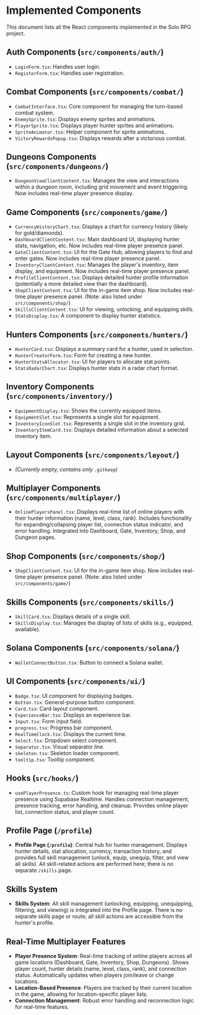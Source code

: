 # Implemented Components

This document lists all the React components implemented in the Solo RPG project.

## Auth Components (`src/components/auth/`)

- `LoginForm.tsx`: Handles user login.
- `RegisterForm.tsx`: Handles user registration.

## Combat Components (`src/components/combat/`)

- `CombatInterface.tsx`: Core component for managing the turn-based combat system.
- `EnemySprite.tsx`: Displays enemy sprites and animations.
- `PlayerSprite.tsx`: Displays player hunter sprites and animations.
- `SpriteAnimator.tsx`: Helper component for sprite animations.
- `VictoryRewardsPopup.tsx`: Displays rewards after a victorious combat.

## Dungeons Components (`src/components/dungeons/`)

- `DungeonViewClientContent.tsx`: Manages the view and interactions within a dungeon room, including grid movement and event triggering. Now includes real-time player presence display.

## Game Components (`src/components/game/`)

- `CurrencyHistoryChart.tsx`: Displays a chart for currency history (likely for gold/diamonds).
- `DashboardClientContent.tsx`: Main dashboard UI, displaying hunter stats, navigation, etc. Now includes real-time player presence panel.
- `GateClientContent.tsx`: UI for the Gate Hub, allowing players to find and enter gates. Now includes real-time player presence panel.
- `InventoryClientContent.tsx`: Manages the player's inventory, item display, and equipment. Now includes real-time player presence panel.
- `ProfileClientContent.tsx`: Displays detailed hunter profile information (potentially a more detailed view than the dashboard).
- `ShopClientContent.tsx`: UI for the in-game item shop. Now includes real-time player presence panel. (Note: also listed under `src/components/shop/`)
- `SkillsClientContent.tsx`: UI for viewing, unlocking, and equipping skills.
- `StatsDisplay.tsx`: A component to display hunter statistics.

## Hunters Components (`src/components/hunters/`)

- `HunterCard.tsx`: Displays a summary card for a hunter, used in selection.
- `HunterCreatorForm.tsx`: Form for creating a new hunter.
- `HunterStatsAllocator.tsx`: UI for players to allocate stat points.
- `StatsRadarChart.tsx`: Displays hunter stats in a radar chart format.

## Inventory Components (`src/components/inventory/`)

- `EquipmentDisplay.tsx`: Shows the currently equipped items.
- `EquipmentSlot.tsx`: Represents a single slot for equipment.
- `InventoryIconSlot.tsx`: Represents a single slot in the inventory grid.
- `InventoryItemCard.tsx`: Displays detailed information about a selected inventory item.

## Layout Components (`src/components/layout/`)

- _(Currently empty, contains only `.gitkeep`)_

## Multiplayer Components (`src/components/multiplayer/`)

- `OnlinePlayersPanel.tsx`: Displays real-time list of online players with their hunter information (name, level, class, rank). Includes functionality for expanding/collapsing player list, connection status indicator, and error handling. Integrated into Dashboard, Gate, Inventory, Shop, and Dungeon pages.

## Shop Components (`src/components/shop/`)

- `ShopClientContent.tsx`: UI for the in-game item shop. Now includes real-time player presence panel. (Note: also listed under `src/components/game/`)

## Skills Components (`src/components/skills/`)

- `SkillCard.tsx`: Displays details of a single skill.
- `SkillsDisplay.tsx`: Manages the display of lists of skills (e.g., equipped, available).

## Solana Components (`src/components/solana/`)

- `WalletConnectButton.tsx`: Button to connect a Solana wallet.

## UI Components (`src/components/ui/`)

- `Badge.tsx`: UI component for displaying badges.
- `Button.tsx`: General-purpose button component.
- `Card.tsx`: Card layout component.
- `ExperienceBar.tsx`: Displays an experience bar.
- `Input.tsx`: Form input field.
- `progress.tsx`: Progress bar component.
- `RealTimeClock.tsx`: Displays the current time.
- `Select.tsx`: Dropdown select component.
- `Separator.tsx`: Visual separator line.
- `skeleton.tsx`: Skeleton loader component.
- `tooltip.tsx`: Tooltip component.

## Hooks (`src/hooks/`)

- `usePlayerPresence.ts`: Custom hook for managing real-time player presence using Supabase Realtime. Handles connection management, presence tracking, error handling, and cleanup. Provides online player list, connection status, and player count.

## Profile Page (`/profile`)

- **Profile Page (`/profile`)**: Central hub for hunter management. Displays hunter details, stat allocation, currency, transaction history, and provides full skill management (unlock, equip, unequip, filter, and view all skills). All skill-related actions are performed here; there is no separate `/skills` page.

## Skills System

- **Skills System**: All skill management (unlocking, equipping, unequipping, filtering, and viewing) is integrated into the Profile page. There is no separate skills page or route; all skill actions are accessible from the hunter's profile.

## Real-Time Multiplayer Features

- **Player Presence System**: Real-time tracking of online players across all game locations (Dashboard, Gate, Inventory, Shop, Dungeons). Shows player count, hunter details (name, level, class, rank), and connection status. Automatically updates when players join/leave or change locations.
- **Location-Based Presence**: Players are tracked by their current location in the game, allowing for location-specific player lists.
- **Connection Management**: Robust error handling and reconnection logic for real-time features.
